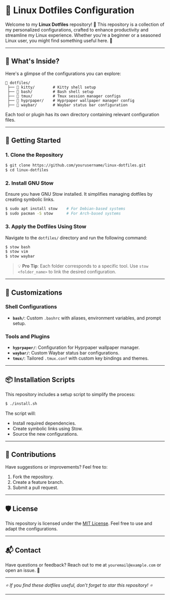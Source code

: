 # 🐧 Linux Dotfiles Configuration

Welcome to my **Linux Dotfiles** repository! 🎉 This repository is a collection of my personalized configurations, crafted to enhance productivity and streamline my Linux experience. Whether you're a beginner or a seasoned Linux user, you might find something useful here. 🚀

---

## 🌟 What's Inside?

Here's a glimpse of the configurations you can explore:

```
📂 dotfiles/
 ├── 📂 kitty/        # Kitty shell setup
 ├── 📂 bash/         # Bash shell setup
 ├── 📂 tmux/         # Tmux session manager configs
 ├── 📂 hyprpaper/    # Hyprpaper wallpaper manager config
 ├── 📂 waybar/       # Waybar status bar configuration
```

Each tool or plugin has its own directory containing relevant configuration files.

---

## 🚀 Getting Started

### 1. Clone the Repository

```bash
$ git clone https://github.com/yourusername/linux-dotfiles.git
$ cd linux-dotfiles
```

### 2. Install GNU Stow

Ensure you have GNU Stow installed. It simplifies managing dotfiles by creating symbolic links.

```bash
$ sudo apt install stow    # For Debian-based systems
$ sudo pacman -S stow      # For Arch-based systems
```

### 3. Apply the Dotfiles Using Stow

Navigate to the `dotfiles/` directory and run the following command:

```bash
$ stow bash
$ stow vim
$ stow waybar
```

> 💡 **Pro Tip**: Each folder corresponds to a specific tool. Use `stow <folder_name>` to link the desired configuration.

---

## 🔧 Customizations

### Shell Configurations
- **`bash/`**: Custom `.bashrc` with aliases, environment variables, and prompt setup.

### Tools and Plugins
- **`hyprpaper/`**: Configuration for Hyprpaper wallpaper manager.
- **`waybar/`**: Custom Waybar status bar configurations.
- **`tmux/`**: Tailored `.tmux.conf` with custom key bindings and themes.

---

## 📦 Installation Scripts

This repository includes a setup script to simplify the process:

```bash
$ ./install.sh
```

The script will:
- Install required dependencies.
- Create symbolic links using Stow.
- Source the new configurations.

---

## 🤝 Contributions

Have suggestions or improvements? Feel free to:

1. Fork the repository.
2. Create a feature branch.
3. Submit a pull request.

---

## 🛡️ License

This repository is licensed under the [MIT License](LICENSE). Feel free to use and adapt the configurations.

---

## 📬 Contact

Have questions or feedback? Reach out to me at `youremail@example.com` or open an issue. 📩

---

_⭐ If you find these dotfiles useful, don’t forget to star this repository! ⭐_

---

